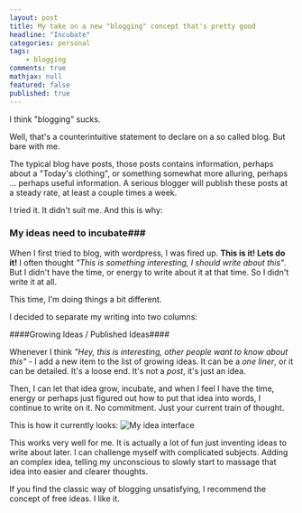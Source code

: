 ```yaml
---
layout: post
title: My take on a new "blogging" concept that's pretty good
headline: "Incubate"
categories: personal
tags: 
    - blogging
comments: true
mathjax: null
featured: false
published: true
---
```

I think "blogging" sucks.

Well, that's a counterintuitive statement to declare on a so called blog. But bare with me.

The typical blog have posts, those posts contains information, perhaps about a "Today's clothing", or something somewhat more alluring, perhaps ... perhaps useful information. A serious blogger will publish these posts at a steady rate, at least a couple times a week.

I tried it. It didn't suit me. And this is why:

### My ideas need to incubate###

When I first tried to blog, with wordpress, I was fired up. **This is it! Lets do it!**
I often thought *"This is something interesting, I should write about this"*. But I didn't have the time, or energy to write about it at that time. So I didn't write it at all.

This time, I'm doing things a bit different. 

I decided to separate my writing into two columns:

####Growing Ideas / Published Ideas####

Whenever I think *"Hey, this is interesting, other people want to know about this"* - I add a new item to the list of growing ideas. It can be a *one liner*, or it can be detailed. It's a loose end. It's not a *post*, it's just an idea. 

Then, I can let that idea grow, incubate, and when I feel I have the time, energy or perhaps just figured out how to put that idea into words, I continue to write on it. No commitment. Just your current train of thought.

This is how it currently looks:
![My idea interface](https://xkszka.dm1.livefilestore.com/y1pJMuhu6XPyC9NrXSqAb3IcE370jsTOR-8hhg1erSfl0KMXp2lUrU5-30wF7RSktseQV-UIbe2QBgXOeixHEGOr3BKZsdSpMxW/ideas-interface.png?psid=1)

This works very well for me. It is actually a lot of fun just inventing ideas to write about later. I can challenge myself with complicated subjects. Adding an complex idea, telling my unconscious to slowly start to massage that idea into easier and clearer thoughts.

If you find the classic way of blogging unsatisfying, I recommend the concept of free ideas. I like it.